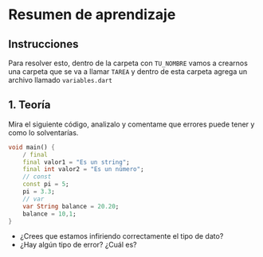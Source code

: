 Resumen de aprendizaje
========

## Instrucciones
Para resolver esto, dentro de la carpeta con ```TU_NOMBRE``` vamos a crearnos una carpeta que se va a llamar ```TAREA``` y dentro de esta carpeta agrega un archivo llamado ```variables.dart```

## 1. Teoría

Mira el siguiente código, analizalo y comentame que errores puede tener y como lo solventarías.

```dart
void main() {
    / final
    final valor1 = "Es un string";
    final int valor2 = "Es un número";
    // const
    const pi = 5;
    pi = 3.3;
    // var
    var String balance = 20.20;
    balance = 10,1;
}
```

* ¿Crees que estamos infiriendo correctamente el tipo de dato?
* ¿Hay algún tipo de error? ¿Cuál es?